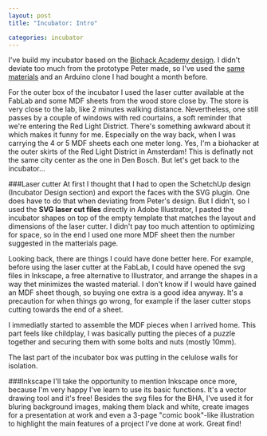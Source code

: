 ```yaml
---
layout: post
title: "Incubator: Intro"

categories: incubator
---
```


I've build my incubator based on the [Biohack Academy design](http://biohackacademy.github.io/biofactory/class/1-incubator/). I didn't deviate too much from the prototype Peter made, so I've used the [same materials](http://biohackacademy.github.io/biofactory/class/1-incubator/incubator-materials/) and an Arduino clone I had bought a month before. 

For the outer box of the incubator I used the laser cutter available at the FabLab and some MDF sheets from the wood store close by. The store is very close to the lab, like 2 minutes walking distance. Nevertheless, one still passes by a couple of windows with red courtains, a soft reminder that we're entering the Red Light District. There's something awkward about it which makes it funny for me. Especially on the way back, when I was carrying the 4 or 5 MDF sheets each one meter long. Yes, I'm a biohacker at the outer skirts of the Red Light District in Amsterdam! This is definatly not the same city center as the one in Den Bosch. But let's get back to the incubator...

###Laser cutter
At first I thought that I had to open the SchetchUp design (Incubator Design section) and export the faces with the SVG plugin. One does have to do that when deviating from Peter's design. But I didn't, so I used the **SVG laser cut files** directly in Adobe Illustrator, I pasted the incubator shapes on top of the empty template that matches the layout and dimensions of the laser cutter. I didn't pay too much attention to optimizing for space, so in the end I used one more MDF sheet then the number suggested in the matterials page. 

Looking back, there are things I could have done better here. For example, before using the laser cutter at the FabLab, I could have opened the svg files in Inkscape, a free alternative to Illustrator, and arrange the shapes in a way thet minimizes the wasted material. I don't know if I would have gained an MDF sheet though, so buying one extra is a good idea anyway. It's a precaution for when things go wrong, for example if the laser cutter stops cutting towards the end of a sheet.    

I immediatly started to assemble the MDF pieces when I arrived home. This part feels like childplay, I was basically putting the pieces of a puzzle together and securing them with some bolts and nuts (mostly 10mm).

The last part of the incubator box was putting in the celulose walls for isolation.

###Inkscape
I'll take the opportunity to mention Inkscape once more, because I'm very happy I've learn to use its basic functions. It's a vector drawing tool and it's free! Besides the svg files for the BHA, I've used it for bluring background images, making them black and white, create images for a presentation at work and even a 3-page "comic book"-like illustration to highlight the main features of a project I've done at work. Great find!
